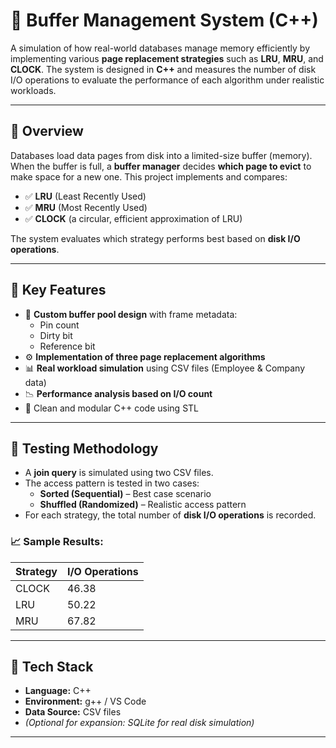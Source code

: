 # 🧠 Buffer Management System (C++)

A simulation of how real-world databases manage memory efficiently by implementing various **page replacement strategies** such as **LRU**, **MRU**, and **CLOCK**. The system is designed in **C++** and measures the number of disk I/O operations to evaluate the performance of each algorithm under realistic workloads.

---

## 📌 Overview

Databases load data pages from disk into a limited-size buffer (memory). When the buffer is full, a **buffer manager** decides **which page to evict** to make space for a new one. This project implements and compares:

- ✅ **LRU** (Least Recently Used)
- ✅ **MRU** (Most Recently Used)
- ✅ **CLOCK** (a circular, efficient approximation of LRU)

The system evaluates which strategy performs best based on **disk I/O operations**.

---

## 🚀 Key Features

- 🧠 **Custom buffer pool design** with frame metadata:
  - Pin count
  - Dirty bit
  - Reference bit
- ⚙️ **Implementation of three page replacement algorithms**
- 📊 **Real workload simulation** using CSV files (Employee & Company data)
- 📉 **Performance analysis based on I/O count**
- 📁 Clean and modular C++ code using STL

---

## 🧪 Testing Methodology

- A **join query** is simulated using two CSV files.
- The access pattern is tested in two cases:
  - **Sorted (Sequential)** – Best case scenario
  - **Shuffled (Randomized)** – Realistic access pattern
- For each strategy, the total number of **disk I/O operations** is recorded.

### 📈 Sample Results:

| Strategy | I/O Operations |
|----------|----------------|
| CLOCK    | 46.38          |
| LRU      | 50.22          |
| MRU      | 67.82          |

---

## 🧰 Tech Stack

- **Language:** C++
- **Environment:** g++ / VS Code
- **Data Source:** CSV files
- *(Optional for expansion: SQLite for real disk simulation)*

---



